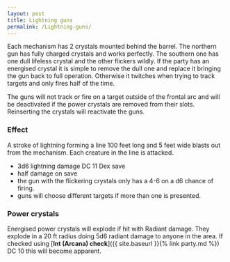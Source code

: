 ```yaml
---
layout: post
title: Lightning guns
permalink: /Lightning-guns/
---
```

Each mechanism has 2 crystals mounted behind the barrel.  The northern gun has fully charged crystals and works perfectly.  The southern one has one dull lifeless crystal and the other flickers wildly.  If the party has an energised crystal it is simple to remove the dull one and replace it bringing the gun back to full operation. Otherwise it twitches when trying to track targets and only fires half of the time.

The guns will not track or fire on a target outside of the frontal arc and will be deactivated if the power crystals are removed from their slots.  Reinserting the crystals will reactivate the guns.

### Effect ###
A stroke of lightning forming a line 100 feet long and 5 feet wide blasts out from the mechanism.  Each creature in the line is attacked.

* 3d6 lightning damage DC 11 Dex save
* half damage on save
* the gun with the flickering crystals only has a 4-6 on a d6 chance of firing.
* guns will choose different targets if more than one is presented.

### Power crystals ###
Energised power crystals will explode if hit with Radiant damage.  They explode in a 20 ft radius doing 5d6 radiant damage to anyone in the area. If checked using [**Int (Arcana) check**]({{ site.baseurl }}{% link party.md %}) DC 10 this will become apparent.
